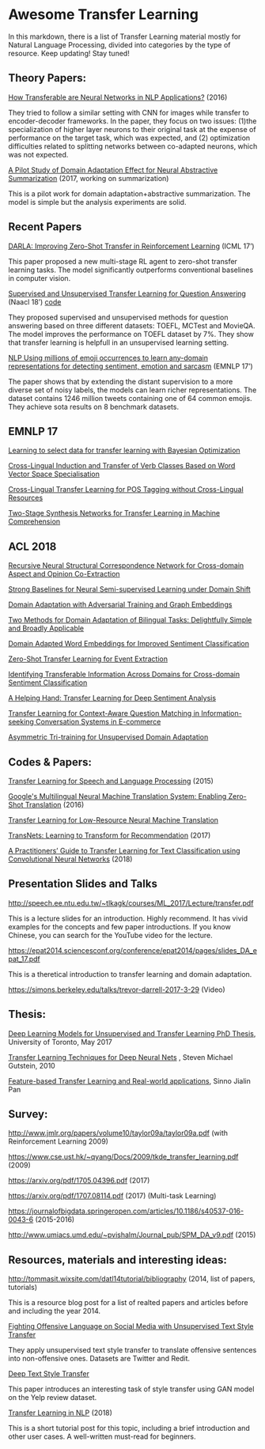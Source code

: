 # Awesome Transfer Learning

In this markdown, there is a list of Transfer Learning material mostly for Natural Language Processing, divided into categories by the type of resource. Keep updating! Stay tuned!



## Theory Papers:
[How Transferable are Neural Networks in NLP Applications?](https://arxiv.org/pdf/1411.1792.pdf) (2016)

They tried to follow a similar setting with CNN for images while transfer to encoder-decoder frameworks. In the paper, they focus on two issues: (1)the specialization of higher layer neurons to their original task at the expense of performance on the
target task, which was expected, and (2) optimization difficulties related to splitting networks between co-adapted neurons, which was not expected.

[A Pilot Study of Domain Adaptation Effect for Neural Abstractive Summarization](https://arxiv.org/abs/1707.07062) (2017, working on summarization)

This is a pilot work for domain adaptation+abstractive summarization. The model is simple but the analysis experiments are solid. 


## Recent Papers
[DARLA: Improving Zero-Shot Transfer in Reinforcement Learning](https://arxiv.org/abs/1707.08475) (ICML 17’)

This paper proposed a new multi-stage RL agent to zero-shot transfer learning tasks. The model significantly outperforms conventional baselines in computer vision.


[Supervised and Unsupervised Transfer Learning for Question Answering](https://arxiv.org/abs/1711.05345) (Naacl 18’) [code](https://github.com/chun5212021202/QACNN)

They proposed supervised and unsupervised methods for question answering based on three different datasets: TOEFL, MCTest and MovieQA. The model improves the performance on TOEFL dataset by 7%. They show that transfer learning is helpfull in an unsupervised learning setting. 


[NLP Using millions of emoji occurrences to learn any-domain representations for detecting sentiment, emotion and sarcasm](http://www.aclweb.org/anthology/D17-1169) (EMNLP 17’)

The paper shows that by extending the distant supervision to a more diverse set of noisy labels, the models can learn richer representations. The dataset contains 1246 million tweets containing one of 64 common emojis. They achieve sota results on 8 benchmark datasets. 


## EMNLP 17
[Learning to select data for transfer learning with Bayesian Optimization](https://www.aclweb.org/anthology/D17-1038)

[Cross-Lingual Induction and Transfer of Verb Classes Based on Word Vector Space Specialisation](http://aclweb.org/anthology/D17-1270)

[Cross-Lingual Transfer Learning for POS Tagging without Cross-Lingual Resources](https://aclanthology.coli.uni-saarland.de/papers/D17-1302/d17-1302)

[Two-Stage Synthesis Networks for Transfer Learning in Machine Comprehension](https://www.microsoft.com/en-us/research/wp-content/uploads/2017/07/emnlp17_SynNet.pdf)

## ACL 2018
[Recursive Neural Structural Correspondence Network for Cross-domain Aspect and Opinion Co-Extraction](http://aclweb.org/anthology/P18-1202)

[Strong Baselines for Neural Semi-supervised Learning under Domain Shift](https://aclanthology.info/papers/P18-1096/p18-1096)

[Domain Adaptation with Adversarial Training and Graph Embeddings](https://arxiv.org/pdf/1805.05151.pdf)

[Two Methods for Domain Adaptation of Bilingual Tasks: Delightfully Simple and Broadly Applicable](https://acl2018.org/paper/593/)

[Domain Adapted Word Embeddings for Improved Sentiment Classification](https://arxiv.org/pdf/1805.04576.pdf)

[Zero-Shot Transfer Learning for Event Extraction](https://drive.google.com/file/d/1jfRQEo3RvubwmmnNLa5vX7_DbtwwX7L_/view)

[Identifying Transferable Information Across Domains for Cross-domain Sentiment Classification](http://aclweb.org/anthology/P18-1089)

[A Helping Hand: Transfer Learning for Deep Sentiment Analysis](http://aclweb.org/anthology/P18-1235)

[Transfer Learning for Context-Aware Question Matching in Information-seeking Conversation Systems in E-commerce](http://aclweb.org/anthology/P18-2034)

[Asymmetric Tri-training for Unsupervised Domain Adaptation](https://arxiv.org/abs/1702.08400)


## Codes & Papers:
[Transfer Learning for Speech and Language Processing](https://arxiv.org/pdf/1511.06066.pdf) (2015)

[Google's Multilingual Neural Machine Translation System: Enabling Zero-Shot Translation](https://arxiv.org/pdf/1611.04558.pdf) (2016)

[Transfer Learning for Low-Resource Neural Machine Translation](https://aclweb.org/anthology/D16-1163)

[TransNets: Learning to Transform for Recommendation](https://arxiv.org/pdf/1704.02298.pdf) (2017)

[A Practitioners’ Guide to Transfer Learning for Text Classification using Convolutional Neural Networks](https://scirate.com/arxiv/1801.06480) (2018)

## Presentation Slides and Talks
http://speech.ee.ntu.edu.tw/~tlkagk/courses/ML_2017/Lecture/transfer.pdf

This is a lecture slides for an introduction. Highly recommend. It has vivid examples for the concepts and few paper introductions. If you know Chinese, you can search for the YouTube video for the lecture. 

https://epat2014.sciencesconf.org/conference/epat2014/pages/slides_DA_epat_17.pdf

This is a theretical introduction to transfer learning and domain adaptation. 


https://simons.berkeley.edu/talks/trevor-darrell-2017-3-29 (Video)



## Thesis:
[Deep Learning Models for Unsupervised and Transfer Learning PhD Thesis](http://www.cs.toronto.edu/~nitish/nitish_thesis.pdf), University of Toronto, May 2017

[Transfer Learning Techniques for Deep Neural Nets](http://www.cs.utep.edu/ofuentes/theses/Gutstein_Dissertation.pdf) , Steven Michael Gutstein, 2010

[Feature-based Transfer Learning and Real-world applications](https://pdfs.semanticscholar.org/171c/0aa92b49e27f661a9cb1dd990d2f529d21da.pdf), Sinno Jialin Pan

## Survey:
http://www.jmlr.org/papers/volume10/taylor09a/taylor09a.pdf (with Reinforcement Learning 2009)

https://www.cse.ust.hk/~qyang/Docs/2009/tkde_transfer_learning.pdf (2009)

https://arxiv.org/pdf/1705.04396.pdf (2017)

https://arxiv.org/pdf/1707.08114.pdf (2017) (Multi-task Learning)

https://journalofbigdata.springeropen.com/articles/10.1186/s40537-016-0043-6 (2015-2016)

http://www.umiacs.umd.edu/~pvishalm/Journal_pub/SPM_DA_v9.pdf (2015)

## Resources, materials and interesting ideas:
http://tommasit.wixsite.com/datl14tutorial/bibliography (2014, list of papers, tutorials)

This is a resource blog post for a list of realted papers and articles before and including the year 2014. 

[Fighting Offensive Language on Social Media with Unsupervised Text Style Transfer](https://arxiv.org/pdf/1805.07685.pdf)

They apply unsupervised text style transfer to translate offensive sentences into non-offensive ones. Datasets are Twitter and Redit. 

[Deep Text Style Transfer](http://www.cs.tau.ac.il/~joberant/teaching/advanced_nlp_spring_2018/past_projects/style_transfer.pdf)

This paper introduces an interesting task of style transfer using GAN model on the Yelp review dataset.  

[Transfer Learning in NLP](https://blog.feedly.com/transfer-learning-in-nlp/) (2018) 

This is a short tutorial post for this topic, including a brief introduction and other user cases. A well-written must-read for beginners. 
